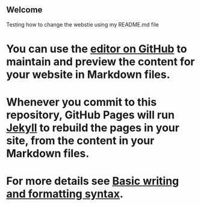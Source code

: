 ## Welcome

Testing how to change the webstie using my README.md file 
# You can use the [editor on GitHub](https://github.com/Natey71/Natey71.github.io/edit/main/README.md) to maintain and preview the content for your website in Markdown files.


# Whenever you commit to this repository, GitHub Pages will run [Jekyll](https://jekyllrb.com/) to rebuild the pages in your site, from the content in your Markdown files.


# For more details see [Basic writing and formatting syntax](https://docs.github.com/en/github/writing-on-github/getting-started-with-writing-and-formatting-on-github/basic-writing-and-formatting-syntax).



